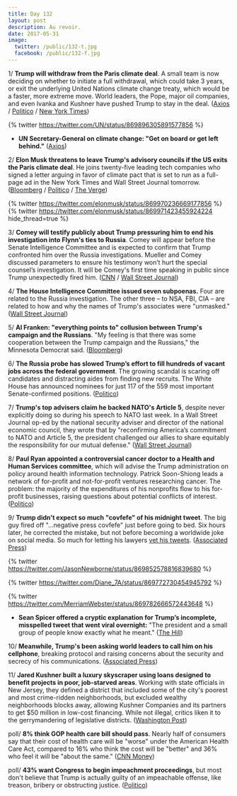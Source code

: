 ```yaml
---
title: Day 132
layout: post
description: Au revoir.
date: 2017-05-31
image:
  twitter: /public/132-t.jpg
  facebook: /public/132-f.jpg
---
```


1/ **Trump will withdraw from the Paris climate deal**. A small team is now deciding on whether to initiate a full withdrawal, which could take 3 years, or exit the underlying United Nations climate change treaty, which would be a faster, more extreme move. World leaders, the Pope, major oil companies, and even Ivanka and Kushner have pushed Trump to stay in the deal. ([Axios](https://www.axios.com/scoop-trump-is-pulling-u-s-out-of-paris-climate-deal-2427773025.html) / [Politico](http://www.politico.com/story/2017/05/31/trump-paris-climate-change-agreement-238974) / [New York Times](https://www.nytimes.com/2017/05/31/climate/trump-quits-paris-climate-accord.html))

{% twitter https://twitter.com/UN/status/869896305891577856 %}

* **UN Secretary-General on climate change: "Get on board or get left behind."** ([Axios](https://www.axios.com/un-sec-gen-guterres-message-for-climate-deniers-2427162770.html))

2/ **Elon Musk threatens to leave Trump's advisory councils if the US exits the Paris climate deal**. He joins twenty-five leading tech companies who signed a letter arguing in favor of climate pact that is set to run as a full-page ad in the New York Times and Wall Street Journal tomorrow. ([Bloomberg](https://www.bloomberg.com/politics/articles/2017-05-31/musk-leads-ceos-full-court-press-on-paris-as-trump-weighs-exit) / [Politico](http://www.politico.com/story/2017/05/31/elon-musk-trump-paris-climate-pact-238990) / [The Verge](https://www.theverge.com/2017/5/31/15720540/elon-musk-trump-climate-paris-agreement-quit-advisory-council))

{% twitter https://twitter.com/elonmusk/status/869970236669177856 %}
{% twitter https://twitter.com/elonmusk/status/869971423455924224 hide_thread=true %}

3/ **Comey will testify publicly about Trump pressuring him to end his investigation into Flynn's ties to Russia**. Comey will appear before the Senate Intelligence Committee and is expected to confirm that Trump confronted him over the Russia investigations. Mueller and Comey discussed parameters to ensure his testimony won’t hurt the special counsel’s investigation. It will be Comey's first time speaking in public since Trump unexpectedly fired him. ([CNN](http://www.cnn.com/2017/05/31/politics/fbi-comey-testimony/) / [Wall Street Journal](https://www.wsj.com/articles/comey-to-testify-publicly-before-senate-intelligence-committee-1496255738))

4/ **The House Intelligence Committee issued seven subpoenas.** Four are related to the Russia investigation. The other three – to NSA, FBI, CIA – are related to how and why the names of Trump's associates were "unmasked." ([Wall Street Journal](https://www.wsj.com/articles/house-intelligence-committee-said-to-have-issued-seven-subpoenas-in-russia-probe-1496261435))

5/ **Al Franken: "everything points to" collusion between Trump's campaign and the Russians**. "My feeling is that there was some cooperation between the Trump campaign and the Russians," the Minnesota Democrat said. ([Bloomberg](https://www.bloomberg.com/politics/articles/2017-05-31/franken-everything-points-to-collusion-with-trump-russia))

6/ **The Russia probe has slowed Trump’s effort to fill hundreds of vacant jobs across the federal government**. The growing scandal is scaring off candidates and distracting aides from finding new recruits. The White House has announced nominees for just 117 of the 559 most important Senate-confirmed positions. ([Politico](http://www.politico.com/story/2017/05/31/russia-investigation-trump-appointees-238954))

7/ **Trump's top advisers claim he backed NATO's Article 5**, despite never explicitly doing so during his speech to NATO last week. In a Wall Street Journal op-ed by the national security adviser and director of the national economic council, they wrote that by "reconfirming America’s commitment to NATO and Article 5, the president challenged our allies to share equitably the responsibility for our mutual defense." ([Wall Street Journal](https://www.wsj.com/articles/america-first-doesnt-mean-america-alone-1496187426))

8/ **Paul Ryan appointed a controversial cancer doctor to a Health and Human Services committee**, which will advise the Trump administration on policy around health information technology. Patrick Soon-Shiong leads a network of for-profit and not-for-profit ventures researching cancer. The problem: the majority of the expenditures of his nonprofits flow to his for-profit businesses, raising questions about potential conflicts of interest. ([Politico](http://www.politico.com/story/2017/05/30/paul-ryan-cancer-doctor-238961))

9/ **Trump didn't expect so much "covfefe" of his midnight tweet**. The big guy fired off "...negative press covfefe" just before going to bed. Six hours later, he corrected the mistake, but not before becoming a worldwide joke on social media. So much for letting his lawyers [vet his tweets](https://whatthefuckjusthappenedtoday.com/2017/05/29/Day-130/#1-trump-is-considering-big-changes-a). ([Associated Press](https://apnews.com/4df025bcc62448f0be9b65dde7aac48c/Social-media-rushes-to-define-Trump's-'covfefe'-tweet))

{% twitter https://twitter.com/JasonNewborne/status/869852578816839680 %}

{% twitter https://twitter.com/Diane_7A/status/869772730454945792 %}

{% twitter https://twitter.com/MerriamWebster/status/869782666572443648 %}

* **Sean Spicer offered a cryptic explanation for Trump’s incomplete, misspelled tweet that went viral overnight:** "The president and a small group of people know exactly what he meant." ([The Hill](http://thehill.com/homenews/administration/335809-spicer-offers-cryptic-explanation-for-trump-covfefe-tweet))

10/ **Meanwhile, Trump's been asking world leaders to call him on his cellphone**, breaking protocol and raising concerns about the security and secrecy of his communications. ([Associated Press](https://www.apnews.com/11a48fde81634789b1cc361696693b68))

11/ **Jared Kushner built a luxury skyscraper using loans designed to benefit projects in poor, job-starved areas**. Working with state officials in New Jersey, they defined a district that included some of the city's poorest and most crime-ridden neighborhoods, but excluded wealthy neighborhoods blocks away, allowing Kushner Companies and its partners to get $50 million in low-cost financing. While not illegal, critics liken it to the gerrymandering of legislative districts. ([Washington Post](https://www.washingtonpost.com/investigations/jared-kushner-and-his-partners-used-a-program-meant-for-job-starved-areas-to-build-a-luxury-skyscraper/2017/05/31/9c81b52c-4225-11e7-9869-bac8b446820a_story.html))

poll/ **8% think GOP health care bill should pass**. Nearly half of consumers say that their cost of health care will be "worse" under the American Health Care Act, compared to 16% who think the cost will be "better" and 36% who feel it will be "about the same." ([CNN Money](http://money.cnn.com/2017/05/31/news/economy/kaiser-gop-health-care-bill-obamacare/index.html))

poll/ **43% want Congress to begin impeachment proceedings**, but most don't believe that Trump is actually guilty of an impeachable offense, like treason, bribery or obstructing justice. ([Politico](http://www.politico.com/story/2017/05/31/trump-impeach-polling-238947))